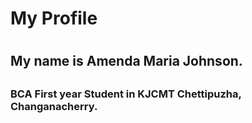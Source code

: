 # My Profile <h1>
## My name is Amenda Maria Johnson.<h2>
### BCA First year Student in KJCMT Chettipuzha, Changanacherry.<h3>

